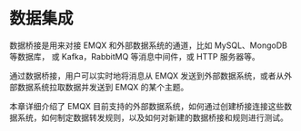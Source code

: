 # 数据集成

数据桥接是用来对接 EMQX 和外部数据系统的通道，比如 MySQL、MongoDB 等数据库， 或 Kafka，RabbitMQ 等消息中间件，或 HTTP 服务器等。

通过数据桥接，用户可以实时地将消息从 EMQX 发送到外部数据系统，或者从外部数据系统拉取数据并发送到 EMQX 的某个主题。

本章详细介绍了 EMQX 目前支持的外部数据系统，如何通过创建桥接连接这些数据系统，如何制定数据转发规则，以及如何对新建的数据桥接和规则进行测试。